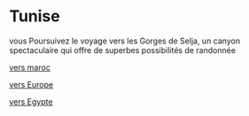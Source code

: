 # Tunise

vous Poursuivez le voyage vers les Gorges de Selja, un canyon spectaculaire qui offre de superbes possibilités de randonnée

[vers maroc ](https://github.com/Youssef-NAIM/labyrinthe/blob/main/Maroc.md)

[vers Europe ](https://github.com/Youssef-NAIM/labyrinthe/blob/main/Europe.md)

[vers Egypte ](https://github.com/Youssef-NAIM/labyrinthe/blob/main/Egypte.md)